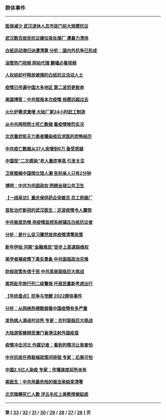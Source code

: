 ### 群体事件
---
#### [医保减少 武汉退休人员市政门前大规模抗议](../../pages/ncid279/n13925389.md?02090045) 
#### [武汉数百居民抗议建垃圾处理厂 遭暴力清场](../../pages/ncid279/n13922269.md?02090045) 
#### [白纸运动海归派遭清算 分析：国内外抗争已形成](../../pages/ncid279/n13919416.md?02090045) 
#### [油管热门视频 网站代理 翻墙必看视频](http://138.2.39.72:81/youtube.html?epic-marker?02090045)
#### [人权组织吁释放被捕的白纸抗议活动人士](../../pages/ncid279/n13917517.md?02090045) 
#### [疫情已传遍中国大多地区 第二波恐更致命](../../pages/ncid279/n13914332.md?02090045) 
#### [美国博客：中共假报本次疫情 规模远超过去](../../pages/ncid279/n13912604.md?02090045) 
#### [火化炉需求激增 大陆厂家24小时赶工制造](../../pages/ncid279/n13912205.md?02090045) 
#### [从中共两院院士死亡数据 看疫情惨烈实况](../../pages/ncid279/n13910619.md?02090045) 
#### [北京重症肌无力患者曝染疫后求医的恐怖经历](../../pages/ncid279/n13909480.md?02090045) 
#### [中共疫亡数据从37人突增到6万 备受质疑](../../pages/ncid279/n13907051.md?02090045) 
#### [中国现“二次感染”老人重症率高 引发关注](../../pages/ncid279/n13906493.md?02090045) 
#### [卫星图揭中国殡仪馆人潮 告别亲人只有2分钟](../../pages/ncid279/n13904053.md?02090045) 
#### [博明：中共为巩固政权 罔顾全球公共卫生](../../pages/ncid279/n13901752.md?02090045) 
#### [【一线采访】重庆保供药企突裁员 员工怒砸厂](../../pages/ncid279/n13901673.md?02090045) 
#### [首批治疗新冠的武汉医生：这波疫情令人震惊](../../pages/ncid279/n13900313.md?02090045) 
#### [中共极度恐惧 用疫情监控系统镇压白纸抗议者](../../pages/ncid279/n13900225.md?02090045) 
#### [分析：是什么促习骤然放弃疫情清零政策](../../pages/ncid279/n13899652.md?02090045) 
#### [新年伊始 河南“金融难民”徒步上高速路维权](../../pages/ncid279/n13897842.md?02090045) 
#### [美学者揭疫情下真实景象 中共面临政治灾难](../../pages/ncid279/n13896569.md?02090045) 
#### [防疫政策失信于民 中共高层面临巨大挑战](../../pages/ncid279/n13894627.md?02090045) 
#### [美将赴华旅行列二级警报 吁居民重新考虑出行](../../pages/ncid279/n13894518.md?02090045) 
#### [【年终盘点】抗争与觉醒 2022群体事件](../../pages/ncid279/n13888314.md?02090045) 
#### [分析：从网络热搜数据看中国疫情有多严重](../../pages/ncid279/n13893186.md?02090045) 
#### [发热病人涌进村诊所 专家：农村面临巨大挑战](../../pages/ncid279/n13892271.md?02090045) 
#### [大陆游客蜂拥至澳门香港注射外国疫苗](../../pages/ncid279/n13892276.md?02090045) 
#### [疫情冲击河北 外媒记者：看到的情况让我害怕](../../pages/ncid279/n13891260.md?02090045) 
#### [中共抗疫在两极端政策间徘徊 专家：后果可怕](../../pages/ncid279/n13891235.md?02090045) 
#### [中国2.5亿人染疫 专家：传播速度前所未有](../../pages/ncid279/n13890708.md?02090045) 
#### [美医生：中共用最危险的做法来结束清零](../../pages/ncid279/n13889983.md?02090045) 
#### [北京隐瞒死亡人数 洋五毛杠上美教授被起底](../../pages/ncid279/n13886904.md?02090045) 

---
#### 第 [ [33](./33.md?02090045) / [32](./32.md?02090045) / [31](./31.md?02090045) / [30](./30.md?02090045) / [29](./29.md?02090045) / [28](./28.md?02090045) / [27](./27.md?02090045) / [26](./26.md?02090045) ] 页
